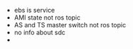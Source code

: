 - ebs is service 
- AMI state not ros topic 
- AS and TS master switch not ros topic
- no info about sdc
- 
